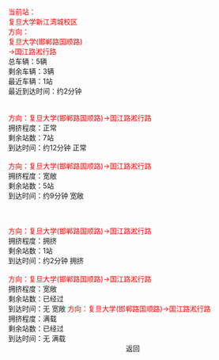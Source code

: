 <el-row>
<el-col :span="6">
<el-card class="box-card" shadow="hover">
  <div slot="header" class="clearfix">
    <span style="color: red;">当前站：<br/>复旦大学新江湾城校区<br/>方向：<br/>复旦大学(邯郸路国顺路)<br/>->国江路淞行路</span>
  </div>
  <div>总车辆：5辆</div>
  <div>剩余车辆：3辆</div>
  <div>最近车辆：1站</div>
  <div>最近到达时间：约2分钟</div>
</el-card>
</el-col>
<el-col :span="6" style="text-align: right;">
<br/><br/>
    <el-popover
        placement="top-start"
        title="沪D-68867"
        trigger="hover">
        <span style="color: red;">方向：复旦大学(邯郸路国顺路)->国江路淞行路</span><br/>
        <span>拥挤程度：正常</span><br/>
        <span>剩余站数：7站</span><br/>
        <span>到达时间：约12分钟</span>
        <el-tag slot="reference" effect="dark" size="small"><i class="el-icon-bottom"></i>正常</el-tag>
    </el-popover>
<br/><br/>
    <el-popover
        placement="top-start"
        title="沪D-03567"
        trigger="hover">
        <span style="color: red;">方向：复旦大学(邯郸路国顺路)->国江路淞行路</span><br/>
        <span>拥挤程度：宽敞</span><br/>
        <span>剩余站数：5站</span><br/>
        <span>到达时间：约9分钟</span>
        <el-tag slot="reference" type="success" effect="dark" size="small"><i class="el-icon-bottom"></i>宽敞</el-tag>
    </el-popover>
<br/><br/><br/><br/>
    <el-popover
        placement="top-start"
        title="沪D-54678"
        trigger="hover">
        <span style="color: red;">方向：复旦大学(邯郸路国顺路)->国江路淞行路</span><br/>
        <span>拥挤程度：拥挤</span><br/>
        <span>剩余站数：1站</span><br/>
        <span>到达时间：约2分钟</span>
        <el-tag slot="reference" type="warning" effect="dark" size="small" style="margin-top:10%;"><i class="el-icon-bottom"></i>拥挤</el-tag>
    </el-popover>
<br/><br/>
    <el-popover
        placement="top-start"
        title="沪D-13789"
        trigger="hover">
        <span style="color: red;">方向：复旦大学(邯郸路国顺路)->国江路淞行路</span><br/>
        <span>拥挤程度：宽敞</span><br/>
        <span>剩余站数：已经过</span><br/>
        <span>到达时间：无</span>
        <el-tag slot="reference" type="success" effect="dark" size="small"><i class="el-icon-bottom"></i>宽敞</el-tag>
    </el-popover>
    <el-popover
        placement="top-start"
        title="沪D-12340"
        trigger="hover">
        <span style="color: red;">方向：复旦大学(邯郸路国顺路)->国江路淞行路</span><br/>
        <span>拥挤程度：满载</span><br/>
        <span>剩余站数：已经过</span><br/>
        <span>到达时间：无</span>
        <el-tag slot="reference" type="danger" effect="dark" size="small"><i class="el-icon-bottom"></i>满载</el-tag>
    </el-popover>
</el-col>
<el-col :span="12">
    <el-steps :active="9" direction="vertical">
    <el-step title="复旦大学(邯郸路国顺路)"></el-step>
    <el-step title="五角场(邯郸路,轨道交通10号线五角场站)"></el-step>
    <el-step title="五角场(淞沪路,轨道交通10号线江湾体育场站)" icon="el-icon-location-outline"></el-step>
    <el-step title="淞沪路政立路"></el-step>
    <el-step title="淞沪路三门路(轨道交通10号线三门路站)" icon="el-icon-location-outline"></el-step>
    <el-step title="淞沪路民府路"></el-step>
    <el-step title="淞沪路殷高路(轨道交通10号线殷高东路站)"></el-step>
    <el-step title="淞沪路国晓路"></el-step>
    <el-step title="淞沪路殷行路(轨道交通10号线新江湾城站)" icon="el-icon-location-outline"></el-step>
    <el-step title="复旦大学新江湾城校区" style="color: red;"></el-step>
    <el-step title="国浩路政和路" icon="el-icon-location-outline"></el-step>
    <el-step title="政和路国帆路"></el-step>
    <el-step title="国帆路淞沪路"></el-step>
    <el-step title="国江路淞行路"></el-step>
    </el-steps>
</el-col>
</el-row>
<div style="text-align: center;">
<el-button type="primary" icon="el-icon-refresh-left" @click="Return">返回</el-button>
</div>

<script>
    export default {
        mounted() {
            this.str = this.Content.map((str)=>{
                    return str.replace("\r\n", "<br>");;
                });
    },
        // computed: {
        //     str: function(){
        //         return Content.map((str)=>{
        //             return str.replace(/\n/g,"<br/>");
        //         });
        //     }
        // },
        data() {
            return {
                str: [],
                Content: [
                    "人数：正常 \n 剩余站数：5站"
                ],
            }
        },
        methods: {
            Return() {
                this.$router.push({ path: `/bus_search.html` });
            }
        }
    }
</script>

<style scoped>
    .el-row {
        margin: 0 auto;
    }
    .el-tag {
        margin-top: 5%;
        margin-right: 5%;
    }
     .el-card {
        border-radius: 16px;
        box-shadow: 0 2px 4px rgba(0, 0, 0, .12), 0 0 6px rgba(0, 0, 0, .04);
    }
    /deep/.el-card__header {
        background: #ffb6c1;
    }
    /deep/.el-card__body {
        background: rgba(245, 249, 161, 1);
    }
    .el-button {
        margin: 0 auto;
        margin-top: 20px;
    }
</style>